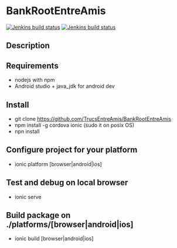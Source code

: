 BankRootEntreAmis
===


[![Jenkins build status](https://jenkins.qth.fr/job/Validate_BankRootEntreAmis/badge/icon)](https://jenkins.qth.fr/job/Validate_BankRootEntreAmis)
[![Jenkins build status](https://sonar.qth.fr/api/badges/gate?key=tea:js-bankroot)](https://sonar.qth.fr/overview?id=4238)

Description
---

Requirements
---

- nodejs with npm
- Android studio + java_jdk for android dev

Install
---

- git clone https://github.com/TrucsEntreAmis/BankRootEntreAmis
- npm install -g cordova ionic (sudo it on posix OS)
- npn install

Configure project for your platform
---
- ionic platform [browser|android|ios]

Test and debug on local browser
---
- ionic serve

Build package on ./platforms/[browser|android|ios]
---
- ionic build [browser|android|ios]
